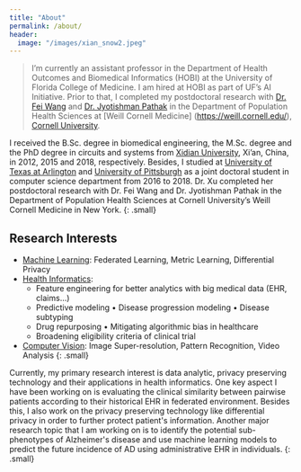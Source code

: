 ```yaml
---
title: "About"
permalink: /about/
header:
  image: "/images/xian_snow2.jpeg"
---
```


> I’m currently an assistant professor in the Department of Health Outcomes and Biomedical Informatics (HOBI) at the University of Florida College of Medicine. I am hired at HOBI as part of UF’s AI Initiative. Prior to that, I completed my postdoctoral research with [Dr. Fei Wang](https://wcm-wanglab.github.io/index.html) and [Dr. Jyotishman Pathak](https://vivo.weill.cornell.edu/display/cwid-jyp2001) in the Department of Population Health Sciences at [Weill Cornell Medicine] (https://weill.cornell.edu/), [Cornell University](https://www.cornell.edu/).

 I received the B.Sc. degree in biomedical engineering, the M.Sc. degree and the PhD degree in circuits and systems from [Xidian University](https://en.xidian.edu.cn/), Xi’an, China, in 2012, 2015 and 2018, respectively. Besides, I studied at [University of Texas at Arlington](https://www.uta.edu/) and [University of Pittsburgh](https://www.pitt.edu/) as a joint doctoral student in computer science department from 2016 to 2018. Dr. Xu completed her postdoctoral research with Dr. Fei Wang and Dr. Jyotishman Pathak in the Department of Population Health Sciences at Cornell University’s Weill Cornell Medicine in New York.
{: .small}

## Research Interests
* [Machine Learning](https://en.wikipedia.org/wiki/Machine_learning): Federated Learning, Metric Learning, Differential Privacy
* [Health Informatics](https://en.wikipedia.org/wiki/Health_informatics): 
    * Feature engineering for better analytics with big medical data (EHR, claims...)
    * Predictive modeling         • Disease progression modeling        • Disease subtyping
    * Drug repurposing       • Mitigating algorithmic bias in healthcare
    * Broadening eligibility criteria of clinical trial
* [Computer Vision](https://en.wikipedia.org/wiki/Computer_vision): Image Super-resolution, Pattern Recognition, Video Analysis
{: .small}

Currently, my primary research interest is data analytic, privacy preserving technology and their applications in health informatics. One key aspect I have been working on is evaluating the clinical similarity between pairwise patients according to their historical EHR in federated environment. Besides this, I also work on the privacy preserving technology like differential privacy in order to further protect patient's information. Another major research topic that I am working on is to identify the potential sub-phenotypes of Alzheimer's disease and use machine learning models to predict the future incidence of AD using administrative EHR in individuals.
{: .small}

